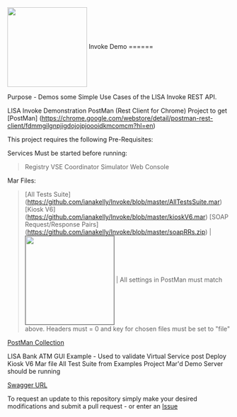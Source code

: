 <img align="center" height="180" src="http://www.weebly.com/uploads/2/4/3/9/24397769/1986986_orig.png">
Invoke Demo
======

Purpose - Demos some Simple Use Cases of the LISA Invoke REST API.

LISA Invoke Demonstration PostMan (Rest Client for Chrome) Project to get [PostMan] (https://chrome.google.com/webstore/detail/postman-rest-client/fdmmgilgnpjigdojojpjoooidkmcomcm?hl=en)

This project requires the following Pre-Requisites:

Services Must be started before running:
>Registry
>VSE
>Coordinator
>Simulator
>Web Console

Mar Files:
>[All Tests Suite] (https://github.com/ianakelly/Invoke/blob/master/AllTestsSuite.mar)
>[Kiosk V6] (https://github.com/ianakelly/Invoke/blob/master/kioskV6.mar)
>[SOAP Request/Response Pairs] (https://github.com/ianakelly/Invoke/blob/master/soapRRs.zip) 
|<img align="center" height="200" border ="1" src=https://raw.githubusercontent.com/ianakelly/Invoke/master/Screenshot%202014-05-06%2008.28.31.png> |
>All settings in PostMan must match above.  Headers must = 0 and key for chosen files must be set to "file"

[PostMan Collection](https://github.com/ianakelly/Invoke/blob/master/Invoke%20Collection.json)

LISA Bank ATM GUI Example - Used to validate Virtual Service post Deploy
Kiosk V6 Mar file
All Test Suite from Examples Project Mar'd
Demo Server should be running

[Swagger URL](http://localhost:1505/api/swagger/)

To request an update to this repository simply make your desired modifications and submit a pull request - or enter an [Issue](https://github.com/ianakelly/Invoke/issues)
